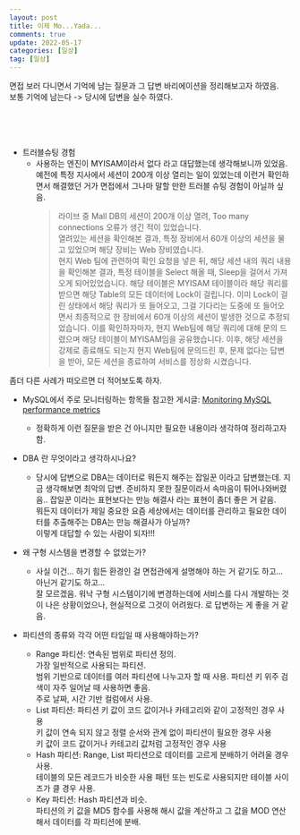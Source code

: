 ```yaml
---
layout: post
title: 이제 Mo...Yada...
comments: true
update: 2022-05-17
categories: [일상]
tag: [일상]
---
```


면접 보러 다니면서 기억에 남는 질문과 그 답변 바리에이션을 정리해보고자 하였음.  
보통 기억에 남는다 -> 당시에 답변을 실수 하였다.  
  
<br/>
  
<br/>

<br/>
  
  
- 트러블슈팅 경험  
    - 사용하는 엔진이 MYISAM이라서 없다 라고 대답했는데 생각해보니까 있었음. 예전에 특정 지사에서 세션이 200개 이상 열리는 일이 있었는데 이런거 확인하면서 해결했던 거가 면접에서 그나마 말할 만한 트러블 슈팅 경험이 아닐까 싶음.  
        > 라이브 중 Mall DB의 세션이 200개 이상 열려, Too many connections 오류가 생긴 적이 있었습니다.  
        열려있는 세션을 확인해본 결과, 특정 장비에서 60개 이상의 세션을 물고 있었으며 해당 장비는 Web 장비였습니다.  
        현지 Web 팀에 관련하여 확인 요청을 넣은 뒤, 해당 세션 내의 쿼리 내용을 확인해본 결과, 특정 테이블을 Select 해올 때, Sleep을 걸어서 가져오게 되어있었습니다. 해당 테이블은 MYISAM 테이블이라 해당 쿼리를 받으면 해당 Table의 모든 데이터에 Lock이 걸립니다.  이미 Lock이 걸린 상태에서 해당 쿼리가 또 들어오고, 그걸 기다리는 도중에 또 들어오면서 최종적으로 한 장비에서 60개 이상의 세션이 발생한 것으로 추정되었습니다.  이를 확인하자마자, 현지 Web팀에 해당 쿼리에 대해 문의 드렸으며 해당 테이블이 MYISAM임을 공유했습니다.  이후, 해당 세션을 강제로 종료해도 되는지 현지 Web팀에 문의드린 후, 문제 없다는 답변을 받아, 모든 세션을 종료하여 서비스를 정상화 시켰습니다.  

 좀더 다른 사례가 떠오르면 더 적어보도록 하자.  

- MySQL에서 주로 모니터링하는 항목들
    참고한 게시글: [Monitoring MySQL performance metrics](https://www.datadoghq.com/blog/monitoring-mysql-performance-metrics/#compatibility-between-versions-and-technologies)  
    - 정확하게 이런 질문을 받은 건 아니지만 필요한 내용이라 생각하여 정리하고자 함. 


- DBA 란 무엇이라고 생각하시나요?  
    - 당시에 답변으로 DBA는 데이터로 뭐든지 해주는 잡일꾼 이라고 답변했는데. 지금 생각해보면 최악의 답변. 준비하지 못한 질문이라서 속마음이 튀어나와버렸음.. 잡일꾼 이라는 표현보다는 만능 해결사 라는 표현이 좀더 좋은 거 같음.  
    뭐든지 데이터가 제일 중요한 요즘 세상에서는 데이터를 관리하고 필요한 데이터를 추출해주는 DBA는 만능 해결사가 아닐까?  
    이렇게 대답할 수 있는 사람이 되자!!!  

- 왜 구형 시스템을 변경할 수 없었는가? 
    - 사실 이건... 하기 힘든 환경인 걸 면접관에게 설명해야 하는 거 같기도 하고... 아닌거 같기도 하고...  
    잘 모르겠음.  워낙 구형 시스템이기에 변경하는데에 서비스를 다시 개발하는 것이 나은 상황이었으나, 현실적으로 그것이 어려웠다. 로 답변하는 게 좋을 거 같음.  

- 파티션의 종류와 각각 어떤 타입일 때 사용해야하는가?
    - Range 파티션: 연속된 범위로 파티션 정의.  
    가장 일반적으로 사용되는 파티션.  
    범위 기반으로 데이터를 여러 파티션에 나누고자 할 때 사용. 파티션 키 위주 검색이 자주 일어날 때 사용하면 좋음.  
    주로 날짜, 시간 기반 컬럼에서 사용.  
    - List 파티션: 파티션 키 값이 코드 값이거나 카테고리와 같이 고정적인 경우 사용  
    키 값이 연속 되지 않고 정렬 순서와 관계 없이 파티션이 필요한 경우 사용  
    키 값이 코드 값이거나 카테고리 값처럼 고정적인 경우 사용  
    - Hash 파티션: Range, List 파티션으로 데이터를 고르게 분배하기 어려울 경우 사용.  
    테이블의 모든 레코드가 비슷한 사용 패턴 또는 빈도로 사용되지만 테이블 사이즈가 클 경우 사용.  
    - Key 파티션: Hash 파티션과 비슷.  
    파티션의 키 값을 MD5 함수를 사용해 해시 값을 계산하고 그 값을 MOD 연산해서 데이터를 각 파티션에 분배.  
    